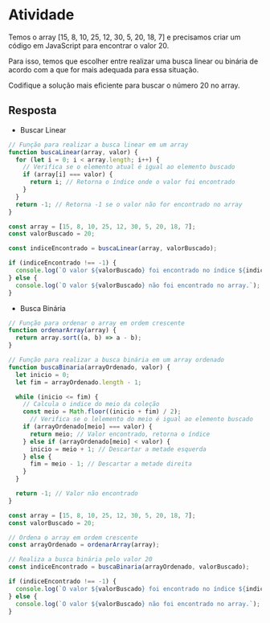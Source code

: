 # Atividade

Temos o array [15, 8, 10, 25, 12, 30, 5, 20, 18, 7] e precisamos criar um código em JavaScript para encontrar o valor 20.

Para isso, temos que escolher entre realizar uma busca linear ou binária de acordo com a que for mais adequada para essa situação.

Codifique a solução mais eficiente para buscar o número 20 no array.

## Resposta

- Buscar Linear 

```javascript
// Função para realizar a busca linear em um array
function buscaLinear(array, valor) {
  for (let i = 0; i < array.length; i++) {
    // Verifica se o elemento atual é igual ao elemento buscado
    if (array[i] === valor) {
      return i; // Retorna o índice onde o valor foi encontrado
    }
  }
  return -1; // Retorna -1 se o valor não for encontrado no array
}

const array = [15, 8, 10, 25, 12, 30, 5, 20, 18, 7];
const valorBuscado = 20;

const indiceEncontrado = buscaLinear(array, valorBuscado);

if (indiceEncontrado !== -1) {
  console.log(`O valor ${valorBuscado} foi encontrado no índice ${indiceEncontrado}.`);
} else {
  console.log(`O valor ${valorBuscado} não foi encontrado no array.`);
}

```

- Busca Binária 

```javascript
// Função para ordenar o array em ordem crescente
function ordenarArray(array) {
  return array.sort((a, b) => a - b);
}

// Função para realizar a busca binária em um array ordenado
function buscaBinaria(arrayOrdenado, valor) {
  let inicio = 0;
  let fim = arrayOrdenado.length - 1;

  while (inicio <= fim) {
    // Calcula o indice do meio da coleção
    const meio = Math.floor((inicio + fim) / 2);
      // Verifica se o lelemento do meio é igual ao elemento buscado
    if (arrayOrdenado[meio] === valor) {
      return meio; // Valor encontrado, retorna o índice
    } else if (arrayOrdenado[meio] < valor) {
      inicio = meio + 1; // Descartar a metade esquerda
    } else {
      fim = meio - 1; // Descartar a metade direita
    }
  }

  return -1; // Valor não encontrado
}

const array = [15, 8, 10, 25, 12, 30, 5, 20, 18, 7];
const valorBuscado = 20;

// Ordena o array em ordem crescente
const arrayOrdenado = ordenarArray(array);

// Realiza a busca binária pelo valor 20
const indiceEncontrado = buscaBinaria(arrayOrdenado, valorBuscado);

if (indiceEncontrado !== -1) {
  console.log(`O valor ${valorBuscado} foi encontrado no índice ${indiceEncontrado}.`);
} else {
  console.log(`O valor ${valorBuscado} não foi encontrado no array.`);
}
```